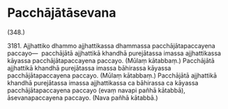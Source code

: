 # Pacchājātāsevana

(348.)

3181\. Ajjhattiko dhammo ajjhattikassa dhammassa pacchājātapaccayena paccayo—  pacchājātā ajjhattikā khandhā purejātassa imassa ajjhattikassa kāyassa pacchājātapaccayena paccayo. (Mūlaṃ kātabbaṃ.) Pacchājātā ajjhattikā khandhā purejātassa imassa bāhirassa kāyassa pacchājātapaccayena paccayo. (Mūlaṃ kātabbaṃ.) Pacchājātā ajjhattikā khandhā purejātassa imassa ajjhattikassa ca bāhirassa ca kāyassa pacchājātapaccayena paccayo (evaṃ navapi pañhā kātabbā), āsevanapaccayena paccayo. (Nava pañhā kātabbā.)
